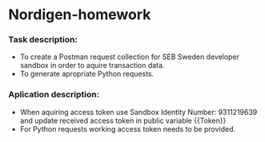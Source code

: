 # Nordigen-homework
### Task description: 
<ul>
  <li>To create a Postman request collection for SEB Sweden developer sandbox in order to aquire transaction data.</li>
  <li>To generate apropriate Python requests.</li>
</ul> 

### Aplication description: 
<ul>
  <li>When aquiring access token use Sandbox Identity Number: 9311219639 and update received access token in public variable {{Token}}</li>
  <li>For Python requests working access token needs to be provided.</li>
</ul> 

